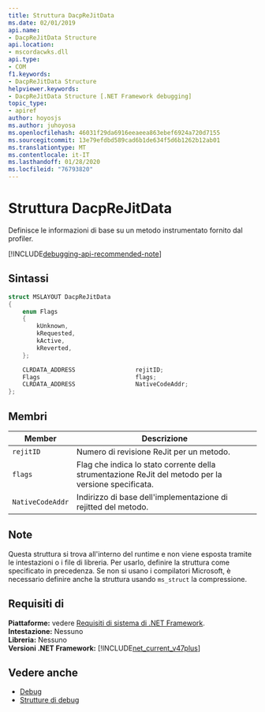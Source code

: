 ```yaml
---
title: Struttura DacpReJitData
ms.date: 02/01/2019
api.name:
- DacpReJitData Structure
api.location:
- mscordacwks.dll
api.type:
- COM
f1.keywords:
- DacpReJitData Structure
helpviewer.keywords:
- DacpReJitData Structure [.NET Framework debugging]
topic_type:
- apiref
author: hoyosjs
ms.author: juhoyosa
ms.openlocfilehash: 46031f29da6916eeaeea863ebef6924a720d7155
ms.sourcegitcommit: 13e79efdbd589cad6b1de634f5d6b1262b12ab01
ms.translationtype: MT
ms.contentlocale: it-IT
ms.lasthandoff: 01/28/2020
ms.locfileid: "76793820"
---
```

# <a name="dacprejitdata-structure"></a>Struttura DacpReJitData

Definisce le informazioni di base su un metodo instrumentato fornito dal profiler.

[!INCLUDE[debugging-api-recommended-note](../../../../includes/debugging-api-recommended-note.md)]

## <a name="syntax"></a>Sintassi

```cpp
struct MSLAYOUT DacpReJitData
{
    enum Flags
    {
        kUnknown,
        kRequested,
        kActive,
        kReverted,
    };

    CLRDATA_ADDRESS                 rejitID;
    Flags                           flags;
    CLRDATA_ADDRESS                 NativeCodeAddr;
};
```

## <a name="members"></a>Membri

| Member           | Descrizione                                                                                      |
| ---------------- | ------------------------------------------------------------------------------------------------ |
| `rejitID`        | Numero di revisione ReJit per un metodo.                                                          |
| `flags`          | Flag che indica lo stato corrente della strumentazione ReJit del metodo per la versione specificata. |
| `NativeCodeAddr` | Indirizzo di base dell'implementazione di rejitted del metodo.                                         |

## <a name="remarks"></a>Note

Questa struttura si trova all'interno del runtime e non viene esposta tramite le intestazioni o i file di libreria. Per usarlo, definire la struttura come specificato in precedenza. Se non si usano i compilatori Microsoft, è necessario definire anche la struttura usando `ms_struct` la compressione.

## <a name="requirements"></a>Requisiti di
**Piattaforme:** vedere [Requisiti di sistema di .NET Framework](../../../../docs/framework/get-started/system-requirements.md).  
**Intestazione:** Nessuno  
**Libreria:** Nessuno  
**Versioni .NET Framework:** [!INCLUDE[net_current_v47plus](../../../../includes/net-current-v47plus.md)]  

## <a name="see-also"></a>Vedere anche

- [Debug](index.md)
- [Strutture di debug](debugging-structures.md)
